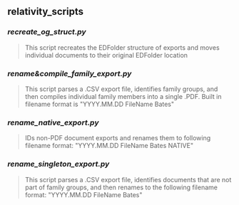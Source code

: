 ## relativity_scripts

### *recreate_og_struct.py*
>This script recreates the EDFolder structure of exports and moves individual documents to their original EDFolder location

### *rename&compile_family_export.py*
>This script parses a .CSV export file, identifies family groups, and then compiles individual family members into a single .PDF. Built in filename format is "YYYY.MM.DD FileName Bates"

### *rename_native_export.py*
>IDs non-PDF document exports and renames them to following filename format: "YYYY.MM.DD FileName Bates NATIVE"

### *rename_singleton_export.py*
>This script parses a .CSV export file, identifies documents that are not part of family groups, and then renames to the following filename format: "YYYY.MM.DD FileName Bates"
